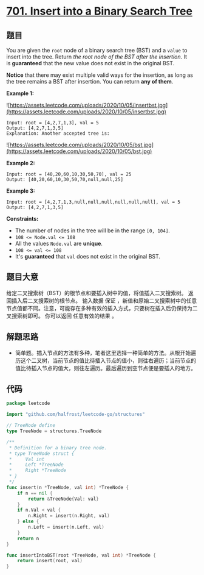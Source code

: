 # [701. Insert into a Binary Search Tree](https://leetcode.com/problems/insert-into-a-binary-search-tree/)


## 题目

You are given the `root` node of a binary search tree (BST) and a `value` to insert into the tree. Return *the root node of the BST after the insertion*. It is **guaranteed** that the new value does not exist in the original BST.

**Notice** that there may exist multiple valid ways for the insertion, as long as the tree remains a BST after insertion. You can return **any of them**.

**Example 1:**

![https://assets.leetcode.com/uploads/2020/10/05/insertbst.jpg](https://assets.leetcode.com/uploads/2020/10/05/insertbst.jpg)

```
Input: root = [4,2,7,1,3], val = 5
Output: [4,2,7,1,3,5]
Explanation: Another accepted tree is:

```

![https://assets.leetcode.com/uploads/2020/10/05/bst.jpg](https://assets.leetcode.com/uploads/2020/10/05/bst.jpg)

**Example 2:**

```
Input: root = [40,20,60,10,30,50,70], val = 25
Output: [40,20,60,10,30,50,70,null,null,25]

```

**Example 3:**

```
Input: root = [4,2,7,1,3,null,null,null,null,null,null], val = 5
Output: [4,2,7,1,3,5]

```

**Constraints:**

- The number of nodes in the tree will be in the range `[0, 104]`.
- `108 <= Node.val <= 108`
- All the values `Node.val` are **unique**.
- `108 <= val <= 108`
- It's **guaranteed** that `val` does not exist in the original BST.

## 题目大意

给定二叉搜索树（BST）的根节点和要插入树中的值，将值插入二叉搜索树。 返回插入后二叉搜索树的根节点。 输入数据 保证 ，新值和原始二叉搜索树中的任意节点值都不同。注意，可能存在多种有效的插入方式，只要树在插入后仍保持为二叉搜索树即可。 你可以返回 任意有效的结果 。

## 解题思路

- 简单题。插入节点的方法有多种，笔者这里选择一种简单的方法。从根开始遍历这个二叉树，当前节点的值比待插入节点的值小，则往右遍历；当前节点的值比待插入节点的值大，则往左遍历。最后遍历到空节点便是要插入的地方。

## 代码

```go
package leetcode

import "github.com/halfrost/leetcode-go/structures"

// TreeNode define
type TreeNode = structures.TreeNode

/**
 * Definition for a binary tree node.
 * type TreeNode struct {
 *     Val int
 *     Left *TreeNode
 *     Right *TreeNode
 * }
 */
func insert(n *TreeNode, val int) *TreeNode {
	if n == nil {
		return &TreeNode{Val: val}
	}
	if n.Val < val {
		n.Right = insert(n.Right, val)
	} else {
		n.Left = insert(n.Left, val)
	}
	return n
}

func insertIntoBST(root *TreeNode, val int) *TreeNode {
	return insert(root, val)
}
```